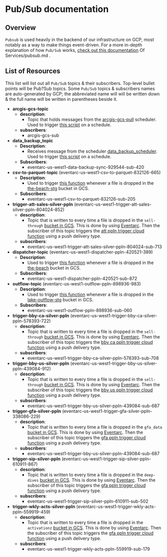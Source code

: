 # Pub/Sub documentation

## Overview

`Pubsub` is used heavily in the backend of our infrastructure on GCP, most notably as a way to make things event-driven. For a more in-depth explanation of how `Pub/Sub` works, [check out this documentation](https://github.com/CarrierOps/1P-Wiki/blob/main/ByteSizedLearning/Description%20Of%20Services/pubsub.md) Of Services/pubsub.md .

## List of Resources

This list will list out all `Pub/Sub` topics & their subscribers. Top-level bullet points will be Pub?Sub topics. Some `Pub/Sub` topics & subscribers names are auto-generated by GCP; the abbreviated name will will be written down & the full name will be written in parentheses beside it.

- **arcgis-gcs-topic**
  - **description**:
    - Topic that holds messages from the [arcgis-gcs-pull](https://github.com/CarrierOps/1P-Wiki/blob/main/DocuMentor/gcp/Scheduler/scheduler.md) scheduler. Used to trigger [this script]('') on a schedule.
  - **subscribers**:
    - arcgis-gcs-sub
- **data_backup_topic**
  - **Description**:
    - Receives message from the scheduler [data_backup_scheduler](https://github.com/CarrierOps/1P-Wiki/blob/main/DocuMentor/gcp/Scheduler/scheduler.md). Used to trigger [this script](https://github.com/CarrierOps/1P-Wiki/blob/main/DocuMentor/gcp/Cloud-Function/data-backup-sync.md) on a schedule.
  - **Subscribers**:
    - eventarc-us-west1-data-backup-sync-929544-sub-420
- **csv-to-parquet-topic** (eventarc-us-west1-csv-to-parquet-832126-665)
  - **Description**:
    - Used to trigger [this function](https://github.com/CarrierOps/1P-Wiki/blob/main/DocuMentor/gcp/Cloud-Function/csv-to-parquet.md) whenever a file is dropped in the [the-beach-stg](https://github.com/CarrierOps/1P-Wiki/blob/main/DocuMentor/gcp/GCS/bucket_description.md) bucket in GCS.
  - **Subscribers**:
    - eventarc-us-west1-csv-to-parquet-832126-sub-205
- **trigger-att-sales-silver-ppln** (eventarc-us-west1-trigger-att-sales-silver-ppln-804024-852)
  - **description**:
    - Topic that is written to every time a file is dropped in the `sell-through` [bucket in GCS]('https://github.com/CarrierOps/1P-Wiki/blob/main/DocuMentor/gcp/GCS/gcs.md'). This is done by using [Eventarc](https://github.com/CarrierOps/1P-Wiki/blob/main/ByteSizedLearning/Description%20Of%20Services/Eventarc.md). Then the subscriber of this topic triggers the [att ppln trigger cloud function](https://github.com/CarrierOps/1P-Wiki/blob/main/DocuMentor/gcp/Cloud-Function/trigger_att_sales_silver_ppln.md) using a push delivery type.
  - **subscribers**:
    - eventarc-us-west1-trigger-att-sales-silver-ppln-804024-sub-713
- **dispatcher-topic** (eventarc-us-west1-dispatcher-ppln-420521-389)
  - **Description**:
    - Used to trigger [this function](https://github.com/CarrierOps/1P-Wiki/blob/main/DocuMentor/gcp/Cloud-Function/dispatcher.md) whenever a file is dropped in the [the-beach](https://github.com/CarrierOps/1P-Wiki/blob/main/DocuMentor/gcp/GCS/bucket_description.md) bucket in GCS.
  - **Subscribers**:
    - eventarc-us-west1-dispatcher-ppln-420521-sub-872
- **outflow-topic** (eventarc-us-west1-outflow-ppln-898936-983)
  - **Description**:
    - Used to trigger [this function](https://github.com/CarrierOps/1P-Wiki/blob/main/DocuMentor/gcp/Cloud-Function/outflow.md) whenever a file is dropped in the [lake-outflow-stg](https://github.com/CarrierOps/1P-Wiki/blob/main/DocuMentor/gcp/GCS/bucket_description.md) bucket in GCS.
  - **Subscribers**:
    - eventarc-us-west1-outflow-ppln-898936-sub-060
- **trigger-bby-ca-silver-ppln** (eventarc-us-west1-trigger-bby-ca-silver-ppln-578393-722)
  - **description**:
    - Topic that is written to every time a file is dropped in the `sell-through` [bucket in GCS]('https://github.com/CarrierOps/1P-Wiki/blob/main/DocuMentor/gcp/GCS/gcs.md'). This is done by using [Eventarc](https://github.com/CarrierOps/1P-Wiki/blob/main/ByteSizedLearning/Description%20Of%20Services/Eventarc.md). Then the subscriber of this topic triggers the [bby ca ppln trigger cloud function](https://github.com/CarrierOps/1P-Wiki/blob/main/DocuMentor/gcp/Cloud-Function/trigger_bby_ca_silver_ppln.md) using a push delivery type.
  - **subscribers**:
    - eventarc-us-west1-trigger-bby-ca-silver-ppln-578393-sub-708
- **trigger-bby-us-silver-ppln** (eventarc-us-west1-trigger-bby-us-silver-ppln-439084-912)
  - **description**:
    - Topic that is written to every time a file is dropped in the `sell-through` [bucket in GCS]('https://github.com/CarrierOps/1P-Wiki/blob/main/DocuMentor/gcp/GCS/gcs.md'). This is done by using [Eventarc](https://github.com/CarrierOps/1P-Wiki/blob/main/ByteSizedLearning/Description%20Of%20Services/Eventarc.md). Then the subscriber of this topic triggers the [bby us ppln trigger cloud function](https://github.com/CarrierOps/1P-Wiki/blob/main/DocuMentor/gcp/Cloud-Function/trigger_bby_us_silver_ppln.md) using a push delivery type.
  - **subscribers**:
    - eventarc-us-west1-trigger-bby-us-silver-ppln-439084-sub-687
- **trigger-gfa-silver-ppln** (eventarc-us-west1-trigger-gfa-silver-ppln-338086-229)
  - **description**:
    - Topic that is written to every time a file is dropped in the `gfa_data` [bucket in GCS]('https://github.com/CarrierOps/1P-Wiki/blob/main/DocuMentor/gcp/GCS/gcs.md'). This is done by using [Eventarc](https://github.com/CarrierOps/1P-Wiki/blob/main/ByteSizedLearning/Description%20Of%20Services/Eventarc.md). Then the subscriber of this topic triggers the [gfa ppln trigger cloud function](https://github.com/CarrierOps/1P-Wiki/blob/main/DocuMentor/gcp/Cloud-Function/trigger_gfa_silver_ppln.md) using a push delivery type.
  - **subscribers**:
    - eventarc-us-west1-trigger-bby-us-silver-ppln-439084-sub-687
- **trigger-sip-silver-ppln** (eventarc-us-west1-trigger-sip-silver-ppln-610911-867)
  - **description**:
    - Topic that is written to every time a file is dropped in the `deep-dives` [bucket in GCS]('https://github.com/CarrierOps/1P-Wiki/blob/main/DocuMentor/gcp/GCS/gcs.md'). This is done by using [Eventarc](https://github.com/CarrierOps/1P-Wiki/blob/main/ByteSizedLearning/Description%20Of%20Services/Eventarc.md). Then the subscriber of this topic triggers the [gfa ppln trigger cloud function](https://github.com/CarrierOps/1P-Wiki/blob/main/DocuMentor/gcp/Cloud-Function/trigger_sip_silver_ppln.md) using a push delivery type.
  - **subscribers**:
    - eventarc-us-west1-trigger-sip-silver-ppln-610911-sub-502
- **trigger-wkly-acts-silver-ppln** (eventarc-us-west1-trigger-wkly-acts-ppln-559919-459)
  - **description**:
    - Topic that is written to every time a file is dropped in the `activationz` [bucket in GCS]('https://github.com/CarrierOps/1P-Wiki/blob/main/DocuMentor/gcp/GCS/gcs.md'). This is done by using [Eventarc](https://github.com/CarrierOps/1P-Wiki/blob/main/ByteSizedLearning/Description%20Of%20Services/Eventarc.md). Then the subscriber of this topic triggers the [gfa ppln trigger cloud function](https://github.com/CarrierOps/1P-Wiki/blob/main/DocuMentor/gcp/Cloud-Function/trigger_wkly_acts_ppln.md) using a push delivery type.
  - **subscribers**:
    - eventarc-us-west1-trigger-wkly-acts-ppln-559919-sub-179
